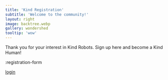 ```yaml
---
title: 'Kind Registration'
subtitle: 'Welcome to the community!'
layout: right
image: backtree.webp
gallery: wondershed
tooltip: 'wow'
---
```

Thank you for your interest in Kind Robots. Sign up here and become a Kind Human!

:registration-form

[login](/login)
